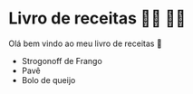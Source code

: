 # Livro de receitas :man_cook: :woman_cook:

Olá bem vindo ao meu livro de receitas :wave:

- Strogonoff de Frango
- Pavê
- Bolo de queijo